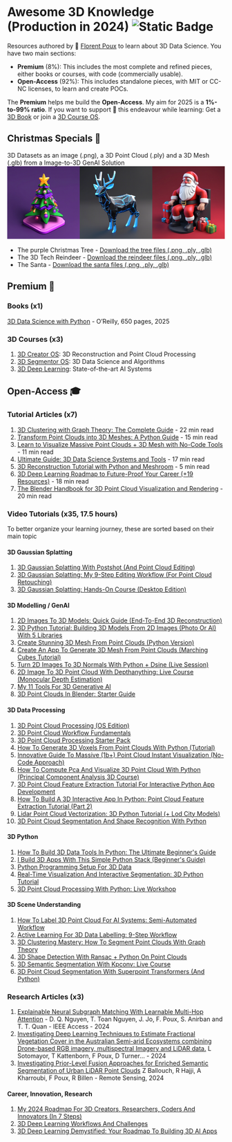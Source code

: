 # Awesome 3D Knowledge (Production in 2024) ![Static Badge](https://img.shields.io/badge/awesome-3D-red)

Resources authored by 🦊 [Florent Poux](https://github.com/florentPoux) to learn about 3D Data Science. You have two main sections:
* **Premium** (8%): This includes the most complete and refined pieces, either books or courses, with code (commercially usable).
* **Open-Access** (92%): This includes standalone pieces, with MIT or CC-NC licenses, to learn and create POCs.

The **Premium** helps me build the **Open-Access**. My aim for 2025 is a **1%-to-99% ratio**. 
If you want to support 💖 this endeavour while learning: Get a [3D Book](https://www.amazon.com/Data-Science-Python-Environments-Workflows/dp/1098161335) or join a [3D Course OS](https://learngeodata.eu).

## Christmas Specials 🎁

3D Datasets as an image (.png), a 3D Point Cloud (.ply) and a 3D Mesh (.glb) from a Image-to-3D GenAI Solution
![The Christmas specials](https://github.com/florentPoux/awesome-3D/blob/main/renders_small.png)
* The purple Christmas Tree - [Download the tree files (.png, .ply, .glb)](https://drive.google.com/drive/folders/1Ug_Td4Lq4mAqAckMBAhBTtm3BykY_Shx?usp=sharing)
* The 3D Tech Reindeer - [Download the reindeer files (.png, .ply, .glb)](https://drive.google.com/drive/folders/1Ug_Td4Lq4mAqAckMBAhBTtm3BykY_Shx?usp=sharing)
* The Santa - [Download the santa files (.png, .ply, .glb)](https://drive.google.com/drive/folders/1Ug_Td4Lq4mAqAckMBAhBTtm3BykY_Shx?usp=sharing)

## Premium 🌟
### Books (x1)
[3D Data Science with Python](https://www.amazon.com/Data-Science-Python-Environments-Workflows/dp/1098161335) - O’Reilly, 650 pages, 2025

### 3D Courses (x3)
1. [3D Creator OS](https://learngeodata.eu/3d-course-pack/): 3D Reconstruction and Point Cloud Processing
2. [3D Segmentor OS](https://learngeodata.eu/3d-python-segmentation-course-os/): 3D Data Science and Algorithms
3. [3D Deep Learning](https://learngeodata.eu/3d-deep-learning-course/): State-of-the-art AI Systems

## Open-Access 🎓

### Tutorial Articles (x7)

1. [3D Clustering with Graph Theory: The Complete Guide](https://medium.com/towards-data-science/3d-clustering-with-graph-theory-the-complete-guide-38b21b1c8748?source=your_stories_page-------------------------------------) - 22 min read
2. [Transform Point Clouds into 3D Meshes: A Python Guide](https://medium.com/towards-data-science/transform-point-clouds-into-3d-meshes-a-python-guide-8b0407a780e6?source=your_stories_page-------------------------------------) - 15 min read
3. [Learn to Visualize Massive Point Clouds + 3D Mesh with No-Code Tools](https://medium.com/towards-data-science/learn-to-visualize-massive-point-clouds-3d-mesh-with-no-code-tools-1835dd4be37f?source=your_stories_page-------------------------------------) - 11 min read
4. [Ultimate Guide: 3D Data Science Systems and Tools](https://medium.com/towards-data-science/ultimate-guide-3d-data-science-systems-and-tools-e92aaa8185eb?source=your_stories_page-------------------------------------) - 17 min read
5. [3D Reconstruction Tutorial with Python and Meshroom](https://medium.com/towards-data-science/3d-reconstruction-tutorial-with-python-and-meshroom-2aa37805ab4a?source=your_stories_page-------------------------------------) - 5 min read
6. [3D Deep Learning Roadmap to Future-Proof Your Career (+19 Resources)](https://medium.com/@florentpoux/3d-deep-learning-roadmap-to-future-proof-your-career-19-resources-54724baf0744?source=your_stories_page-------------------------------------) - 18 min read
7. [The Blender Handbook for 3D Point Cloud Visualization and Rendering](https://medium.com/towards-data-science/the-blender-handbook-for-3d-point-cloud-visualization-and-rendering-1700ebe69c7b?source=your_stories_page-------------------------------------) - 20 min read

### Video Tutorials (x35, 17.5 hours)
To better organize your learning journey, these are sorted based on their main topic

#### 3D Gaussian Splatting
1. [3D Gaussian Splatting With Postshot (And Point Cloud Editing)](https://www.youtube.com/watch?v=BptlIy7WQWc)
2. [3D Gaussian Splatting: My 9-Step Editing Workflow (For Point Cloud Retouching)](https://www.youtube.com/watch?v=fDendV1k7OM)
3. [3D Gaussian Splatting: Hands-On Course (Desktop Edition)](https://www.youtube.com/watch?v=sMgjZT9yHXY)

#### 3D Modelling / GenAI

1. [2D Images To 3D Models: Quick Guide (End-To-End 3D Reconstruction)](https://www.youtube.com/watch?v=3TAs_xi6PAo)
2. [3D Python Tutorial: Building 3D Models From 2D Images (Photo Or AI) With 5 Libraries](https://www.youtube.com/watch?v=5ypQIUbpA7c)
3. [Create Stunning 3D Mesh From Point Clouds (Python Version)](https://www.youtube.com/watch?v=Ydo7RXDl7MM)
4. [Create An App To Generate 3D Mesh From Point Clouds (Marching Cubes Tutorial)](https://www.youtube.com/watch?v=bUAVCVZs1wQ)
5. [Turn 2D Images To 3D Normals With Python + Dsine (Live Session)](https://www.youtube.com/watch?v=DUFKAW68uMM)
6. [2D Image To 3D Point Cloud With Depthanything: Live Course (Monocular Depth Estimation)](https://www.youtube.com/watch?v=2Jl-ZeQJzwI)
7. [My 11 Tools For 3D Generative AI](https://www.youtube.com/watch?v=34scFiLHYuY)
8. [3D Point Clouds In Blender: Starter Guide](https://www.youtube.com/watch?v=DCkFhHNeSc0)

#### 3D Data Processing

1. [3D Point Cloud Processing (OS Edition)](https://www.youtube.com/watch?v=LGhtbmZfSXA)
2. [3D Point Cloud Workflow Fundamentals](https://www.youtube.com/watch?v=ouXWLFwH6nQ)
3. [3D Point Cloud Processing Starter Pack](https://www.youtube.com/watch?v=T4959ovXkUg)
4. [How To Generate 3D Voxels From Point Clouds With Python (Tutorial)](https://www.youtube.com/watch?v=q2XWi7voV5Y)
5. [Innovative Guide To Massive (1b+) Point Cloud Instant Visualization (No-Code Approach)](https://www.youtube.com/watch?v=hTtkzK5pQAI)
6. [How To Compute Pca And Visualize 3D Point Cloud With Python (Principal Component Analysis 3D Course)](https://www.youtube.com/watch?v=zgexv3j_z5I)
7. [3D Point Cloud Feature Extraction Tutorial For Interactive Python App Development](https://www.youtube.com/watch?v=WKSJcG97gE4)
8. [How To Build A 3D Interactive App In Python: Point Cloud Feature Extraction Tutorial (Part 2)](https://www.youtube.com/watch?v=hIgRhew2V1Y)
9. [Lidar Point Cloud Vectorization: 3D Python Tutorial (+ Lod City Models)](https://www.youtube.com/watch?v=7SPLEDyCrmw)
10. [3D Point Cloud Segmentation And Shape Recognition With Python](https://www.youtube.com/watch?v=-OSVKbSsqT0)

#### 3D Python

1. [How To Build 3D Data Tools In Python: The Ultimate Beginner's Guide](https://www.youtube.com/watch?v=47lJiEcr4nM)
2. [I Build 3D Apps With This Simple Python Stack (Beginner's Guide)](https://www.youtube.com/watch?v=82mihomheRM)
3. [Python Programming Setup For 3D Data](https://www.youtube.com/watch?v=h2QiptJYX6c)
4. [Real-Time Visualization And Interactive Segmentation: 3D Python Tutorial](https://www.youtube.com/watch?v=rsWcT3HSXf4)
5. [3D Point Cloud Processing With Python: Live Workshop](https://www.youtube.com/watch?v=KovsiQdo2BQ)

#### 3D Scene Understanding

1. [How To Label 3D Point Cloud For AI Systems: Semi-Automated Workflow](https://www.youtube.com/watch?v=PUens0tKD8M)
2. [Active Learning For 3D Data Labelling: 9-Step Workflow](https://www.youtube.com/watch?v=PX_O3d7s0IU)
3. [3D Clustering Mastery: How To Segment Point Clouds With Graph Theory](https://www.youtube.com/watch?v=r87ToGLDoIg)
4. [3D Shape Detection With Ransac + Python On Point Clouds](https://www.youtube.com/watch?v=BHzQhaxmvEg)
5. [3D Semantic Segmentation With Kpconv: Live Course](https://www.youtube.com/watch?v=vW9DJcFEhz8)
6. [3D Point Cloud Segmentation With Superpoint Transformers (And Python)](https://www.youtube.com/watch?v=2qKhpQs9gJw)

### Research Articles (x3)

1. [Explainable Neural Subgraph Matching With Learnable Multi-Hop Attention](https://ieeexplore.ieee.org/document/10677500) - D. Q. Nguyen, T. Toan Nguyen, J. Jo, F. Poux, S. Anirban and T. T. Quan - IEEE Access - 2024
2. [Investigating Deep Learning Techniques to Estimate Fractional Vegetation Cover in the Australian Semi-arid Ecosystems combining Drone-based RGB imagery, multispectral Imagery and LiDAR data.](https://scholar.google.com/scholar?oi=bibs&cluster=4389769525099912902&btnI=1&hl=en) L Sotomayor, T Kattenborn, F Poux, D Turner… - 2024
3. [Investigating Prior-Level Fusion Approaches for Enriched Semantic Segmentation of Urban LiDAR Point Clouds](https://scholar.google.com/scholar?oi=bibs&cluster=6461507657511839715&btnI=1&hl=en) Z Ballouch, R Hajji, A Kharroubi, F Poux, R Billen - Remote Sensing, 2024


#### Career, Innovation, Research

1. [My 2024 Roadmap For 3D Creators, Researchers, Coders And Innovators (In 7 Steps)](https://www.youtube.com/watch?v=1S7xh6_MTIo&t=39s)
2. [3D Deep Learning Workflows And Challenges](https://www.youtube.com/watch?v=2PQcSX7nlH8&t=94s)
3. [3D Deep Learning Demystified: Your Roadmap To Building 3D AI Apps](https://www.youtube.com/watch?v=3eEbgVPT9zs&t=12s)
